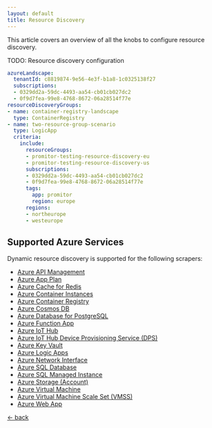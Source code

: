 ```yaml
---
layout: default
title: Resource Discovery
---
```


This article covers an overview of all the knobs to configure resource discovery.

TODO: Resource discovery configuration

```yaml
azureLandscape:
  tenantId: c8819874-9e56-4e3f-b1a8-1c0325138f27
  subscriptions:
  - 0329dd2a-59dc-4493-aa54-cb01cb027dc2
  - 0f9d7fea-99e8-4768-8672-06a28514f77e
resourceDiscoveryGroups:
- name: container-registry-landscape
  type: ContainerRegistry
- name: two-resource-group-scenario
  type: LogicApp
  criteria:
    include:
      resourceGroups:
      - promitor-testing-resource-discovery-eu
      - promitor-testing-resource-discovery-us
      subscriptions:
      - 0329dd2a-59dc-4493-aa54-cb01cb027dc2
      - 0f9d7fea-99e8-4768-8672-06a28514f77e
      tags:
        app: promitor
        region: europe
      regions:
      - northeurope
      - westeurope
```

## Supported Azure Services

Dynamic resource discovery is supported for the following scrapers:

- [Azure API Management](metrics/api-management)
- [Azure App Plan](metrics/app-plan)
- [Azure Cache for Redis](metrics/redis-cache)
- [Azure Container Instances](metrics/container-instances)
- [Azure Container Registry](metrics/container-registry)
- [Azure Cosmos DB](metrics/cosmos-db)
- [Azure Database for PostgreSQL](metrics/postgresql)
- [Azure Function App](metrics/function-app)
- [Azure IoT Hub](metrics/iot-hub)
- [Azure IoT Hub Device Provisioning Service (DPS)](metrics/iot-hub-device-provisioning-service)
- [Azure Key Vault](metrics/key-vault)
- [Azure Logic Apps](metrics/logic-apps)
- [Azure Network Interface](metrics/network-interface)
- [Azure SQL Database](metrics/sql-database)
- [Azure SQL Managed Instance](metrics/sql-managed-instance)
- [Azure Storage (Account)](metrics/storage-account)
- [Azure Virtual Machine](metrics/virtual-machine)
- [Azure Virtual Machine Scale Set (VMSS)](metrics/virtual-machine-scale-set)
- [Azure Web App](metrics/web-app)

[&larr; back](/)
